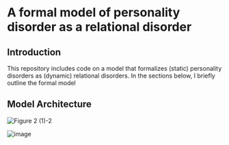 
# A formal model of personality disorder as a relational disorder

## Introduction
This repository includes code on a model that formalizes (static) personality disorders as (dynamic) relational disorders. In the sections below, I briefly outline the formal model 

## Model Architecture
![Figure 2 (1)-2](https://github.com/user-attachments/assets/be266719-9923-4af7-aba7-2ad53a8687c7)



![image](https://github.com/user-attachments/assets/b3ca848b-8195-478a-aa70-0d7d131f77aa)
